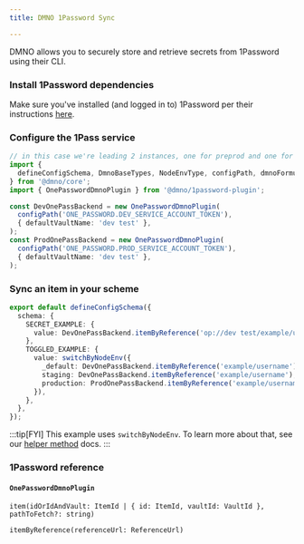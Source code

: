 ```yaml
---
title: DMNO 1Password Sync

--- 
```


DMNO allows you to securely store and retrieve secrets from 1Password using their CLI. 

### Install 1Password dependencies

Make sure you've installed (and logged in to) 1Password per their instructions [here](https://developer.1password.com/docs/cli/get-started/). 

### Configure the 1Pass service

```typescript
// in this case we're leading 2 instances, one for preprod and one for prod
import {
  defineConfigSchema, DmnoBaseTypes, NodeEnvType, configPath, dmnoFormula, switchByNodeEnv,
} from '@dmno/core';
import { OnePasswordDmnoPlugin } from '@dmno/1password-plugin';

const DevOnePassBackend = new OnePasswordDmnoPlugin(
  configPath('ONE_PASSWORD.DEV_SERVICE_ACCOUNT_TOKEN'),
  { defaultVaultName: 'dev test' },
);
const ProdOnePassBackend = new OnePasswordDmnoPlugin(
  configPath('ONE_PASSWORD.PROD_SERVICE_ACCOUNT_TOKEN'),
  { defaultVaultName: 'dev test' },
);
```

### Sync an item in your scheme

```typescript
export default defineConfigSchema({
  schema: {
    SECRET_EXAMPLE: {
      value: DevOnePassBackend.itemByReference('op://dev test/example/username'),
    },
    TOGGLED_EXAMPLE: {
      value: switchByNodeEnv({
        _default: DevOnePassBackend.itemByReference('example/username'),
        staging: DevOnePassBackend.itemByReference('example/username'),
        production: ProdOnePassBackend.itemByReference('example/username'),
      }),
    },
  },
});
```

:::tip[FYI]
This example uses `switchByNodeEnv`. To learn more about that, see our [helper method](/reference/config-engine/helper-methods) docs.
:::

### 1Password reference

#### `OnePasswordDmnoPlugin`

`item(idOrIdAndVault: ItemId | { id: ItemId, vaultId: VaultId }, pathToFetch?: string)`

`itemByReference(referenceUrl: ReferenceUrl)`
